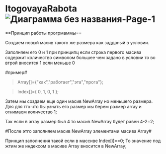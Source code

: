 # ItogovayaRabota![Диаграмма без названия-Page-1](https://user-images.githubusercontent.com/118381307/212460024-afefbf06-c531-4e31-8506-869db768fe05.jpg)
==Принцип работы прогрмаммы==

Создаем новый масив такого же размера как задданый в условии.

Заполняем его 0 и 1 при принципц если строка первого масива содержит количество символом большее чем задано в условии то во втрой вносится 1 если меньше 0

#пример#

>Array[]={"как","работает","эта","прога"};

>Index[]={  0,     1,       0,     1    };

Затем мы создаем еще один масив NewArray но меньшего размера. Для для тго что бы узнать его размер мы берем размер array и отнимаем количество 1;

Так если в array размер был 4 то масив NewArray будет равен 4-2=2;
 
#После этго заполняем масив NewArray элементами масива Array#

Принцип заполнения такой если в массиве Index[i]==0; То значение под жтим же индексом в масиве Array вносится в NewArray;
